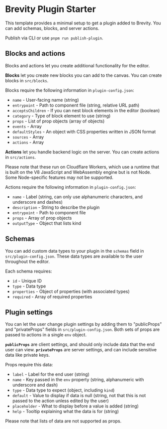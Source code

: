 # Brevity Plugin Starter

This template provides a minimal setup to get a plugin added to Brevity. You can add schemas, blocks, and server actions.

Publish via CLI or use `pnpm run publish-plugin`.

## Blocks and actions

Blocks and actions let you create additional functionality for the editor. 

**Blocks** let you create new blocks you can add to the canvas. You can create blocks in `src/blocks`.

Blocks require the following information in `plugin-config.json`:
- `name` - User-facing name (string)
- `entrypoint` - Path to component file (string, relative URL path)
- `acceptsChildren` - If you can nest block elements in the editor (boolean)
- `category` - Type of block element to use (string)
- `props` - List of prop objects (array of objects)
- `events` - Array
- `defaultStyles` - An object with CSS properties written in JSON format
- `sources` - Array
- `actions` - Array

**Actions** let you handle backend logic on the server. You can create actions in `src/actions`.

Please note that these run on Cloudflare Workers, which use a runtime that is built on the V8 JavaScript and WebAssembly engine but is not Node. Some Node-specific features may not be supported.

Actions require the following information in `plugin-config.json`:
- `name` - Label (string, can only use alphanumeric characters, and underscore and dashes)
- `description` - String to describe the plugin
- `entrypoint` - Path to component file
- `props` - Array of prop objects
- `outputType` - Object that lists kind

## Schemas

You can add custom data types to your plugin in the `schemas` field in `src/plugin-config.json`. These data types are available to the user throughout the editor.

Each schema requires:
- `id` - Unique ID
- `type` - Data type
- `properties` - Object of properties (with associated types)
- `required` - Array of required properties

## Plugin settings

You can let the user change plugin settings by adding them to "publicProps" and "privateProps" fields in `src/plugin-config.json`. Both sets of props are passed to actions in a single `env` object.

**`publicProps`** are client settings, and should only include data that the end user can view.
**`privateProps`** are server settings, and can include sensitive data like private keys.

Props require this data:
- `label` - Label for the end user (string)
- `name` - Key passed in the `env` property (string, alphanumeric with underscore and dash)
- `type` - Data type to expect (object, including `kind`)
- `default` - Value to display if data is null (string, not that this is not passed to the action unless edited by the user)
- `placeholder` - What to display before a value is added (string)
- `help` - Tooltip explaining what the data is for (string)

Please note that lists of data are not supported as props.
